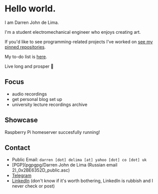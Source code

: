 # Hello world.
I am Darren John de Lima. 

I'm a student electromechanical engineer who enjoys creating art.

If you'd like to see programming-related projects I've worked on [see my pinned repositories](Pinned.md).

My to-do list is [here](TODO.md).

Live long and prosper 🖖

## Focus
- audio recordings
- get personal blog set up
- university lecture recordings archive

## Showcase
Raspberry Pi homeserver succesfully running!

## Contact
- Public Email: ```darren [dot] delima [at] yahoo [dot] co [dot] uk``` 
- [PGP](pgpgpg/Darren John de Lima (Russian email 2)_0x2BE6352D_public.asc)
- [Telegram](https://t.me/Darthagnon)
- [LinkedIn](https://www.linkedin.com/in/darrendelima/) (don't know if it's worth bothering, LinkedIn is rubbish and I never check or post)